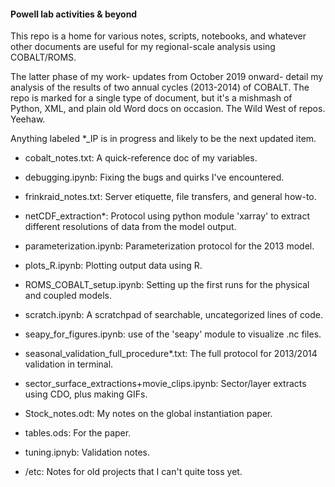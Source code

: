 #### Powell lab activities &amp; beyond

This repo is a home for various notes, scripts, notebooks, and whatever other documents are useful for my regional-scale analysis using COBALT/ROMS.

The latter phase of my work- updates from October 2019 onward- detail my analysis of the results of two annual cycles (2013-2014) of COBALT. The repo is marked for a single type of document, but it's a mishmash of Python, XML, and plain old Word docs on occasion. The Wild West of repos. Yeehaw.

Anything labeled *_IP is in progress and likely to be the next updated item.

- cobalt_notes.txt: A quick-reference doc of my variables.

- debugging.ipynb: Fixing the bugs and quirks I've encountered.

- frinkraid_notes.txt: Server etiquette, file transfers, and general how-to.

- netCDF_extraction*: Protocol using python module 'xarray' to extract different resolutions of data from the model output.

- parameterization.ipynb: Parameterization protocol for the 2013 model.

- plots_R.ipynb: Plotting output data using R.

- ROMS_COBALT_setup.ipynb: Setting up the first runs for the physical and coupled models.

- scratch.ipynb: A scratchpad of searchable, uncategorized lines of code.

- seapy_for_figures.ipynb: use of the 'seapy' module to visualize .nc files.

- seasonal_validation_full_procedure*.txt: The full protocol for 2013/2014 validation in terminal.

- sector_surface_extractions+movie_clips.ipynb: Sector/layer extracts using CDO, plus making GIFs.

- Stock_notes.odt: My notes on the global instantiation paper.

- tables.ods: For the paper.

- tuning.ipnyb: Validation notes.

- /etc: Notes for old projects that I can't quite toss yet.
